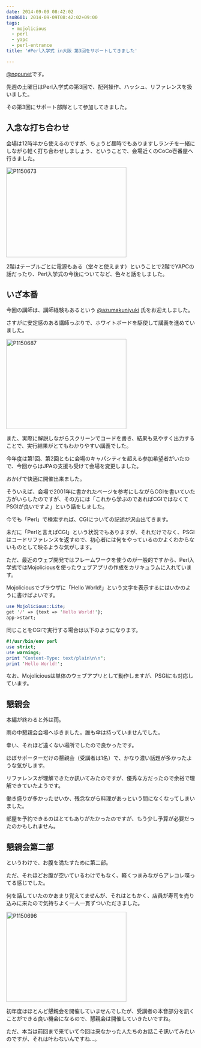 ```yaml
---
date: 2014-09-09 08:42:02
iso8601: 2014-09-09T08:42:02+09:00
tags:
  - mojolicious
  - perl
  - yapc
  - perl-entrance
title: '#Perl入学式 in大阪 第3回をサポートしてきました'

---
```


<p><a href="https://twitter.com/nqounet">@nqounet</a>です。</p>

<p>先週の土曜日はPerl入学式の第3回で、配列操作、ハッシュ、リファレンスを扱いました。</p>

<p>その第3回にサポート部隊として参加してきました。</p>



<h2>入念な打ち合わせ</h2>

<p>会場は12時半から使えるのですが、ちょうど昼時でもありますしランチを一緒にしながら軽く打ち合わせしましょう、ということで、会場近くのCoCo壱番屋へ行きました。</p>

<p><a href="https://www.flickr.com/photos/77796441@N02/14993025947" title="P1150673 by nqounetatymail, on Flickr"><img src="https://farm4.staticflickr.com/3900/14993025947_1750b23a9d_n.jpg" width="320" height="240" alt="P1150673"></a></p>

<p>2階はテーブルごとに電源もある（堂々と使えます）ということで2階でYAPCの話だったり、Perl入学式の今後についてなど、色々と話をしました。</p>

<h2>いざ本番</h2>

<p>今回の講師は、講師経験もあるという <a href="https://twitter.com/azumakuniyuki">@azumakuniyuki</a> 氏をお迎えしました。</p>

<p>さすがに安定感のある講師っぷりで、ホワイトボードを駆使して講義を進めていました。</p>

<p><a href="https://www.flickr.com/photos/77796441@N02/15164668561" title="P1150687 by nqounetatymail, on Flickr"><img src="https://farm4.staticflickr.com/3841/15164668561_a08a86b46f_n.jpg" width="320" height="240" alt="P1150687"></a></p>

<p>また、実際に解説しながらスクリーンでコードを書き、結果も見やすく出力することで、実行結果がとてもわかりやすい講義でした。</p>

<p>今年度は第1回、第2回ともに会場のキャパシティを超える参加希望者がいたので、今回からはJPAの支援も受けて会場を変更しました。</p>

<p>おかげで快適に開催出来ました。</p>

<p>そういえば、会場で2001年に書かれたページを参考にしながらCGIを書いていた方がいらしたのですが、その方には「これから学ぶのであればCGIではなくてPSGIが良いですよ」という話をしました。</p>

<p>今でも「Perl」で検索すれば、CGIについての記述が沢山出てきます。</p>

<p>未だに「Perlと言えばCGI」という状況でもありますが、それだけでなく、PSGIはコードリファレンスを返すので、初心者には何をやっているのかよくわからないものとして映るような気がします。</p>

<p>ただ、最近のウェブ開発ではフレームワークを使うのが一般的ですから、Perl入学式ではMojoliciousを使ったウェブアプリの作成をカリキュラムに入れています。</p>

<p>Mojoliciousでブラウザに「Hello World!」という文字を表示するにはいかのように書けばよいです。</p>

```perl
use Mojolicious::Lite;
get '/' => {text => 'Hello World!'};
app->start;
```

<p>同じことをCGIで実行する場合は以下のようになります。</p>

```perl
#!/usr/bin/env perl
use strict;
use warnings;
print "Content-Type: text/plain\n\n";
print 'Hello World!';
```

<p>なお、Mojoliciousは単体のウェブアプリとして動作しますが、PSGIにも対応しています。</p>

<h2>懇親会</h2>

<p>本編が終わると外は雨。</p>

<p>雨の中懇親会会場へ歩きました。誰も傘は持っていませんでした。</p>

<p>幸い、それほど遠くない場所でしたので良かったです。</p>

<p>ほぼサポーターだけの懇親会（受講者は1名）で、かなり濃い話題が多かったような気がします。</p>

<p>リファレンスが理解できたか訊いてみたのですが、優秀な方だったので余裕で理解できていたようです。</p>

<p>働き盛りが多かったせいか、残念ながら料理があっという間になくなってしまいました。</p>

<p>部屋を予約できるのはとてもありがたかったのですが、もう少し予算が必要だったのかもしれません。</p>

<h2>懇親会第二部</h2>

<p>というわけで、お腹を満たすために第二部。</p>

<p>ただ、それほどお腹が空いているわけでもなく、軽くつまみながらアレコレ喋ってる感じでした。</p>

<p>何を話していたのかあまり覚えてませんが、それはともかく、店員が寿司を売り込みに来たので気持ちよく一人一貫ずついただきました。</p>

<p><a href="https://www.flickr.com/photos/77796441@N02/15167269982" title="P1150696 by nqounetatymail, on Flickr"><img src="https://farm6.staticflickr.com/5554/15167269982_a488aed202_n.jpg" width="320" height="240" alt="P1150696"></a></p>

<p>初年度はほとんど懇親会を開催していませんでしたが、受講者の本音部分を訊くことができる良い機会になるので、懇親会は開催していきたいですね。</p>

<p>ただ、本当は前回まで来ていて今回は来なかった人たちのお話こそ訊いてみたいのですが、それは叶わないんですね…。</p>
    	